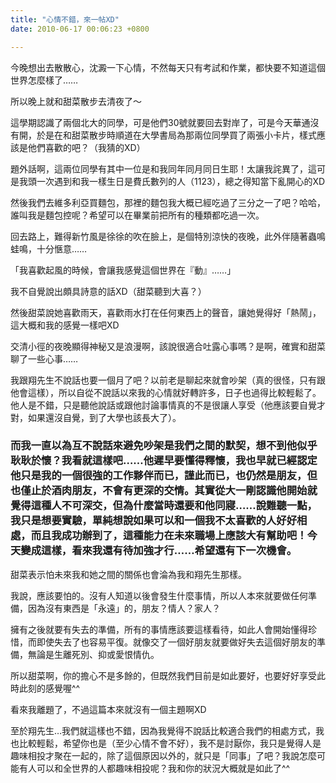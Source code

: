```yaml
---
title: "心情不錯，來一帖XD"
date: 2010-06-17 00:06:23 +0800

---
```

<p>今晚想出去散散心，沈澱一下心情，不然每天只有考試和作業，都快要不知道這個世界怎麼樣了&hellip;&hellip;</p><p>所以晚上就和甜菜散步去清夜了～</p><p>這學期認識了兩個北大的同學，可是他們30號就要回去對岸了，可是今天華通沒有開，於是在和甜菜散步時順道在大學書局為那兩位同學買了兩張小卡片，樣式應該是他們喜歡的吧？（我猜的XD）</p><p>題外話啊，這兩位同學有其中一位是和我同年同月同日生耶！太讓我詫異了，這可是我頭一次遇到和我一樣生日是費氏數列的人（1123），總之得知當下亂開心的XD</p><p>然後我們去維多利亞買麵包，那裡的麵包我大概已經吃過了三分之一了吧？哈哈，誰叫我是麵包控呢？希望可以在畢業前把所有的種類都吃過一次。</p><p>回去路上，難得新竹風是徐徐的吹在臉上，是個特別涼快的夜晚，此外伴隨著蟲鳴蛙鳴，十分愜意&hellip;&hellip;</p><p>「我喜歡起風的時候，會讓我感覺這個世界在『動』&hellip;&hellip;」</p><p>我不自覺說出頗具詩意的話XD（甜菜聽到大喜？）</p><p>然後甜菜說她喜歡雨天，喜歡雨水打在任何東西上的聲音，讓她覺得好「熱鬧」，這大概和我的感覺一樣吧XD</p><p>交清小徑的夜晚顯得神秘又是浪漫啊，該說很適合吐露心事嗎？是啊，確實和甜菜聊了一些心事&hellip;&hellip;</p><p>我跟翔先生不說話也要一個月了吧？以前老是聊起來就會吵架（真的很怪，只有跟他會這樣），所以自從不說話以來我的心情就好轉許多，日子也過得比較輕鬆了。他人是不錯，只是聽他說話或跟他討論事情真的不是很讓人享受（他應該要自覺才對，如果還沒自覺，到了大學也該長大了）。</p><h3>而我一直以為互不說話來避免吵架是我們之間的默契，想不到他似乎耿耿於懷？我看就這樣吧&hellip;&hellip;他遲早要懂得釋懷，我也早就已經認定他只是我的一個很強的工作夥伴而已，謹此而已，也仍然是朋友，但也僅止於酒肉朋友，不會有更深的交情。其實從大一剛認識他開始就覺得這種人不可深交，但為什麼當時還要和他同寢&hellip;&hellip;說難聽一點，我只是想要實驗，單純想說如果可以和一個我不太喜歡的人好好相處，而且我成功辦到了，這種能力在未來職場上應該大有幫助吧！今天變成這樣，看來我還有待加強才行&hellip;&hellip;希望還有下一次機會。</h3><p>甜菜表示怕未來我和她之間的關係也會淪為我和翔先生那樣。</p><p>我說，應該要怕的。沒有人知道以後會發生什麼事情，所以人本來就要做任何準備，因為沒有東西是「永遠」的，朋友？情人？家人？</p><p>擁有之後就要有失去的準備，所有的事情應該要這樣看待，如此人會開始懂得珍惜，而即使失去了也容易平復。就像交了一個好朋友就要做好失去這個好朋友的準備，無論是生離死別、抑或愛恨情仇。</p><p>所以甜菜啊，你的擔心不是多餘的，但既然我們目前是如此要好，也要好好享受此時此刻的感覺喔^^</p><p>看來我離題了，不過這篇本來就沒有一個主題啊XD</p><p>至於翔先生&hellip;我們就這樣也不錯，因為我覺得不說話比較適合我們的相處方式，我也比較輕鬆，希望你也是（至少心情不會不好），我不是討厭你，我只是覺得人是趣味相投才聚在一起的，除了這個原因以外的，就只是「同事」了吧？我說怎麼可能有人可以和全世界的人都趣味相投呢？我和你的狀況大概就是如此了^^</p><p>&nbsp;</p>
